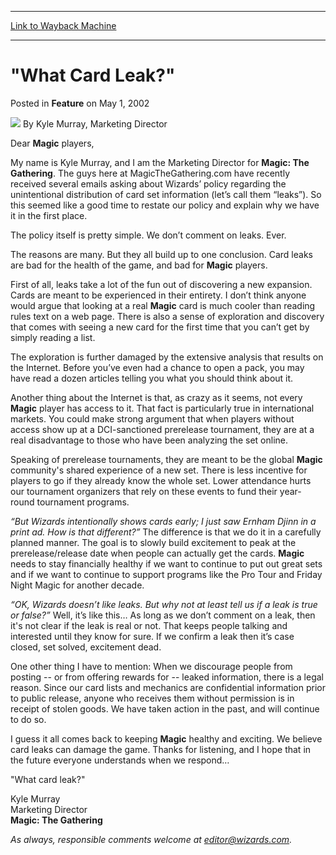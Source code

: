 
---
[Link to Wayback Machine](https://web.archive.org/web/20151216174509/http://magic.wizards.com/en/articles/archive/feature/what-card-leak-2002-05-01)

[_metadata_:author]:- "Kyle Murray"
[_metadata_:description]:- "Dear Magic players,My name is Kyle Murray, and I am the Marketing Director for Magic: The Gathering. The guys here at MagicTheGathering.com have recently received several emails asking about Wizards’ policy regarding the unintentional distribution of card set information (let’s call them “leaks”). So this seemed like a good time to restate our policy and explain why we have it in the first place.The policy itself is pretty simple. We don’t comment on leaks. Ever."
[_metadata_:generator]:- "Drupal 7 (http://drupal.org)"
[_metadata_:node]:- "633716"
[_metadata_:publish_date]:- "2002-05-01"
[_metadata_:source]:- "div-main-content"
[_metadata_:title]:- "`What Card Leak?`"
[_metadata_:wayback_capture_timestamp]:- "2015-12-16 17:45:09"
[_metadata_:wayback_raw_url]:- "https://web.archive.org/web/20151216174509id_/http://magic.wizards.com/en/articles/archive/feature/what-card-leak-2002-05-01"
[_metadata_:wayback_url]:- "http://magic.wizards.com/en/articles/archive/feature/what-card-leak-2002-05-01"
---


"What Card Leak?"
=================



 Posted in **Feature**
 on May 1, 2002 






![](https://media.magic.wizards.com/styles/auth_small/public/generic-avatar-150_320.png)
By Kyle Murray, Marketing Director











Dear **Magic** players,

My name is Kyle Murray, and I am the Marketing Director for **Magic: The Gathering**. The guys here at MagicTheGathering.com have recently received several emails asking about Wizards’ policy regarding the unintentional distribution of card set information (let’s call them “leaks”). So this seemed like a good time to restate our policy and explain why we have it in the first place.

The policy itself is pretty simple. We don’t comment on leaks. Ever.

The reasons are many. But they all build up to one conclusion. Card leaks are bad for the health of the game, and bad for **Magic** players.

First of all, leaks take a lot of the fun out of discovering a new expansion. Cards are meant to be experienced in their entirety. I don’t think anyone would argue that looking at a real **Magic** card is much cooler than reading rules text on a web page. There is also a sense of exploration and discovery that comes with seeing a new card for the first time that you can’t get by simply reading a list.

The exploration is further damaged by the extensive analysis that results on the Internet. Before you’ve even had a chance to open a pack, you may have read a dozen articles telling you what you should think about it.

Another thing about the Internet is that, as crazy as it seems, not every **Magic** player has access to it. That fact is particularly true in international markets. You could make strong argument that when players without access show up at a DCI-sanctioned prerelease tournament, they are at a real disadvantage to those who have been analyzing the set online.

Speaking of prerelease tournaments, they are meant to be the global **Magic** community's shared experience of a new set. There is less incentive for players to go if they already know the whole set. Lower attendance hurts our tournament organizers that rely on these events to fund their year-round tournament programs.

*“But Wizards intentionally shows cards early; I just saw Ernham Djinn in a print ad. How is that different?”* The difference is that we do it in a carefully planned manner. The goal is to slowly build excitement to peak at the prerelease/release date when people can actually get the cards. **Magic** needs to stay financially healthy if we want to continue to put out great sets and if we want to continue to support programs like the Pro Tour and Friday Night Magic for another decade.

*“OK, Wizards doesn’t like leaks. But why not at least tell us if a leak is true or false?”*  Well, it’s like this… As long as we don’t comment on a leak, then it's not clear if the leak is real or not. That keeps people talking and interested until they know for sure. If we confirm a leak then it’s case closed, set solved, excitement dead.

One other thing I have to mention: When we discourage people from posting -- or from offering rewards for -- leaked information, there is a legal reason. Since our card lists and mechanics are confidential information prior to public release, anyone who receives them without permission is in receipt of stolen goods. We have taken action in the past, and will continue to do so.

I guess it all comes back to keeping **Magic** healthy and exciting. We believe card leaks can damage the game. Thanks for listening, and I hope that in the future everyone understands when we respond…

"What card leak?"

Kyle Murray  
 Marketing Director  
**Magic: The Gathering**

*As always, responsible comments welcome at editor@wizards.com.*





